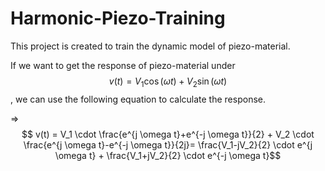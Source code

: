 # Harmonic-Piezo-Training

This project is created to train the dynamic model of piezo-material.

If we want to get the response of piezo-material under $$ v(t) = V_1 \cos(\omega t) + V_2 \sin(\omega t)$$, we can use the following equation to calculate the response.

=> 
$$ v(t) = V_1 \cdot \frac{e^{j \omega t}+e^{-j \omega t}}{2} + V_2 \cdot \frac{e^{j \omega t}-e^{-j \omega t}}{2j}= \frac{V_1-jV_2}{2} \cdot e^{j \omega t} + \frac{V_1+jV_2}{2} \cdot e^{-j \omega t}$$